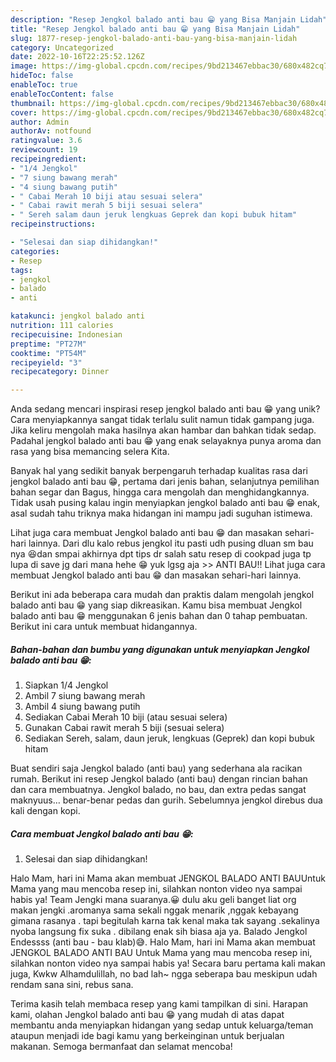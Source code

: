 ```yaml
---
description: "Resep Jengkol balado anti bau 😁 yang Bisa Manjain Lidah"
title: "Resep Jengkol balado anti bau 😁 yang Bisa Manjain Lidah"
slug: 1877-resep-jengkol-balado-anti-bau-yang-bisa-manjain-lidah
category: Uncategorized
date: 2022-10-16T22:25:52.126Z
image: https://img-global.cpcdn.com/recipes/9bd213467ebbac30/680x482cq70/jengkol-balado-anti-bau-foto-resep-utama.jpg
hideToc: false
enableToc: true
enableTocContent: false
thumbnail: https://img-global.cpcdn.com/recipes/9bd213467ebbac30/680x482cq70/jengkol-balado-anti-bau-foto-resep-utama.jpg
cover: https://img-global.cpcdn.com/recipes/9bd213467ebbac30/680x482cq70/jengkol-balado-anti-bau-foto-resep-utama.jpg
author: Admin
authorAv: notfound
ratingvalue: 3.6
reviewcount: 19
recipeingredient:
- "1/4 Jengkol"
- "7 siung bawang merah"
- "4 siung bawang putih"
- " Cabai Merah 10 biji atau sesuai selera"
- " Cabai rawit merah 5 biji sesuai selera"
- " Sereh salam daun jeruk lengkuas Geprek dan kopi bubuk hitam"
recipeinstructions:

- "Selesai dan siap dihidangkan!"
categories:
- Resep
tags:
- jengkol
- balado
- anti

katakunci: jengkol balado anti 
nutrition: 111 calories
recipecuisine: Indonesian
preptime: "PT27M"
cooktime: "PT54M"
recipeyield: "3"
recipecategory: Dinner

---
```





Anda sedang mencari inspirasi resep jengkol balado anti bau 😁 yang unik? Cara menyiapkannya sangat tidak terlalu sulit namun tidak gampang juga. Jika keliru mengolah maka hasilnya akan hambar dan bahkan tidak sedap. Padahal jengkol balado anti bau 😁 yang enak selayaknya punya aroma dan rasa yang bisa memancing selera Kita.





Banyak hal yang sedikit banyak berpengaruh terhadap kualitas rasa dari jengkol balado anti bau 😁, pertama dari jenis bahan, selanjutnya pemilihan bahan segar dan Bagus, hingga cara mengolah dan menghidangkannya. Tidak usah pusing kalau ingin menyiapkan jengkol balado anti bau 😁 enak,      asal sudah tahu triknya maka hidangan ini mampu jadi suguhan istimewa.














Lihat juga cara membuat Jengkol balado anti bau 😁 dan masakan sehari-hari lainnya. Dari dlu kalo rebus jengkol itu pasti udh pusing dluan sm bau nya 😆dan smpai akhirnya dpt tips dr salah satu resep di cookpad juga tp lupa di save jg dari mana hehe 😁 yuk lgsg aja &gt;&gt; ANTI BAU!! Lihat juga cara membuat Jengkol balado anti bau 😁 dan masakan sehari-hari lainnya.






Berikut ini ada beberapa cara mudah dan praktis dalam mengolah jengkol balado anti bau 😁 yang siap dikreasikan. Kamu bisa membuat Jengkol balado anti bau 😁 menggunakan 6 jenis bahan dan 0 tahap pembuatan. Berikut ini cara untuk membuat hidangannya.

<!--inarticleads1-->

##### Bahan-bahan dan bumbu yang digunakan untuk menyiapkan Jengkol balado anti bau 😁:

1. Siapkan 1/4 Jengkol
1. Ambil 7 siung bawang merah
1. Ambil 4 siung bawang putih
1. Sediakan  Cabai Merah 10 biji (atau sesuai selera)
1. Gunakan  Cabai rawit merah 5 biji (sesuai selera)
1. Sediakan  Sereh, salam, daun jeruk, lengkuas (Geprek) dan kopi bubuk hitam


Buat sendiri saja Jengkol balado (anti bau) yang sederhana ala racikan rumah. Berikut ini resep Jengkol balado (anti bau) dengan rincian bahan dan cara membuatnya. Jengkol balado, no bau, dan extra pedas sangat maknyuus… benar-benar pedas dan gurih. Sebelumnya jengkol direbus dua kali dengan kopi. 

<!--inarticleads2-->

##### Cara membuat Jengkol balado anti bau 😁:


1. Selesai dan siap dihidangkan!

Halo Mam, hari ini Mama akan membuat JENGKOL BALADO ANTI BAUUntuk Mama yang mau mencoba resep ini, silahkan nonton video nya sampai habis ya! Team Jengki mana suaranya.😀 dulu aku geli banget liat org makan jengki .aromanya sama sekali nggak menarik ,nggak kebayang gimana rasanya . tapi begitulah karna tak kenal maka tak sayang .sekalinya nyoba langsung fix suka . dibilang enak sih biasa aja ya. Balado Jengkol Endessss (anti bau - bau klab)😅. Halo Mam, hari ini Mama akan membuat JENGKOL BALADO ANTI BAU Untuk Mama yang mau mencoba resep ini, silahkan nonton video nya sampai habis ya! Secara baru pertama kali makan juga, Kwkw Alhamdulillah, no bad lah~ ngga seberapa bau meskipun udah rendam sana sini, rebus sana. 

Terima kasih telah membaca resep yang kami tampilkan di sini. Harapan kami, olahan Jengkol balado anti bau 😁 yang mudah di atas dapat membantu anda menyiapkan hidangan yang sedap untuk keluarga/teman ataupun menjadi ide bagi kamu yang berkeinginan untuk berjualan makanan. Semoga bermanfaat dan selamat mencoba!
